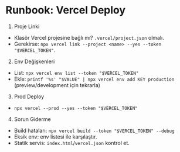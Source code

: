 # Runbook: Vercel Deploy

1) Proje Linki
- Klasör Vercel projesine bağlı mı? `.vercel/project.json` olmalı.
- Gerekirse: `npx vercel link --project <name> --yes --token "$VERCEL_TOKEN"`.

2) Env Değişkenleri
- List: `npx vercel env list --token "$VERCEL_TOKEN"`
- Ekle: `printf '%s' "$VALUE" | npx vercel env add KEY production` (preview/development için tekrarla)

3) Prod Deploy
- `npx vercel --prod --yes --token "$VERCEL_TOKEN"`

4) Sorun Giderme
- Build hataları: `npx vercel build --token "$VERCEL_TOKEN" --debug`
- Eksik env: env listesi ile karşılaştır.
- Statik servis: `index.html`/`vercel.json` kontrol et.
